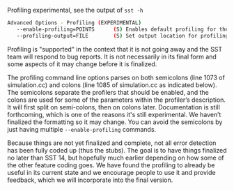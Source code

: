 Profiling experimental, see the output of `sst -h`
```bash
Advanced Options - Profiling (EXPERIMENTAL)
   --enable-profiling=POINTS      (S) Enables default profiling for the specified points.  Argument is a semicolon separated list specifying the points to enable.
   --profiling-output=FILE        (S) Set output location for profiling data [stdout (default) or a filename]
```

Profiling is "supported" in the context that it is not going away and the SST team will respond to bug reports.  It is not necessarily in its final form and some aspects of it may change before it is finalized.

The profiling command line options parses on both semicolons (line 1073 of simulation.cc) and colons (line 1085 of simulation.cc as indicated below).  The semicolons separate the profilers that should be enabled, and the colons are used for some of the parameters within the profiler’s description.  It will first split on semi-colons, then on colons later.  Documentation is still forthcoming, which is one of the reasons it's still experimental.  We haven’t finalized the formatting so it may  change.  You can avoid the semicolons by just having multiple `--enable-profiling` commands. 

Because things are not yet finalized and complete, not all error detection has been fully coded up (thus the stubs).  The goal is to have things finalized no later than SST 14, but hopefully much earlier depending on how some of the other feature coding goes.  We have found the profiling to already be useful in its current state and we encourage people to use it and provide feedback, which we will incorporate into the final version.
